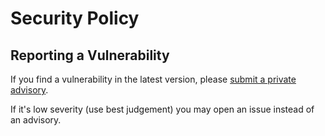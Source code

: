 # Security Policy

## Reporting a Vulnerability

If you find a vulnerability in the latest version, please [submit a private advisory](https://github.com/smiller-development/go-books/security/advisories/new).

If it's low severity (use best judgement) you may open an issue instead of an advisory.
